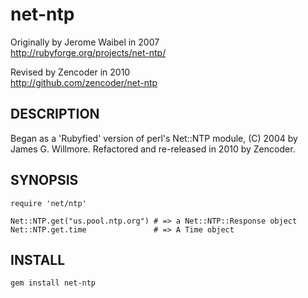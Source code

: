 net-ntp
=======

  Originally by Jerome Waibel in 2007  
  http://rubyforge.org/projects/net-ntp/

  Revised by Zencoder in 2010  
  http://github.com/zencoder/net-ntp

DESCRIPTION
-----------

  Began as a 'Rubyfied' version of perl's Net::NTP module, (C) 2004 by James G. Willmore. Refactored and re-released in 2010 by Zencoder.

SYNOPSIS
--------

    require 'net/ntp'

    Net::NTP.get("us.pool.ntp.org") # => a Net::NTP::Response object
    Net::NTP.get.time               # => A Time object

INSTALL
-------

    gem install net-ntp
